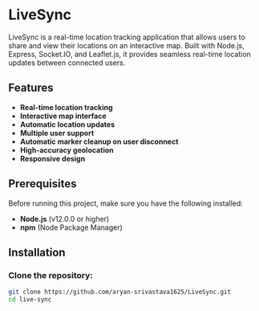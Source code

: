 # LiveSync

LiveSync is a real-time location tracking application that allows users to share and view their locations on an interactive map. Built with Node.js, Express, Socket.IO, and Leaflet.js, it provides seamless real-time location updates between connected users.

## Features

- **Real-time location tracking**
- **Interactive map interface**
- **Automatic location updates**
- **Multiple user support**
- **Automatic marker cleanup on user disconnect**
- **High-accuracy geolocation**
- **Responsive design**

## Prerequisites

Before running this project, make sure you have the following installed:

- **Node.js** (v12.0.0 or higher)
- **npm** (Node Package Manager)

## Installation

### Clone the repository:
```bash
git clone https://github.com/aryan-srivastava1625/LiveSync.git
cd live-sync
